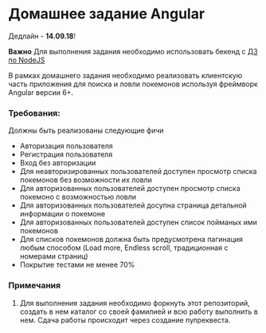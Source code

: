 # Домашнее задание Angular

Дедлайн - **14.09.18**!

**Важно**
Для выполнения задания необходимо использовать бекенд с [ДЗ по NodeJS](https://github.com/sanmaal/training-august2018-node#%D0%94%D0%BE%D0%BC%D0%B0%D1%88%D0%BD%D0%B5%D0%B5-%D0%B7%D0%B0%D0%B4%D0%B0%D0%BD%D0%B8%D0%B5-nodejs)

В рамках домашнего задания необходимо реализовать клиентскую часть приложения для поиска и ловли покемонов используя фреймворк Angular версии 6+.

### Требования:

Должны быть реализованы следующие фичи
  * Авторизация пользователя
  * Регистрация пользователя
  * Вход без авторизации
  * Для неавторизированных пользователей доступен просмотр списка покемонов без возможности их ловли
  * Для авторизованных пользователей доступен просмотр списка покемоно с возможностью ловли
  * Для авторизованных пользователей досупна страница детальной информации о покемоне
  * Для авторизованных пользователей доступен список пойманых ими покемонов
  * Для списков покемонов должна быть предусмотрена пагинация любым способом (Load more, Endless scroll, традиционная с номерами страниц)
  * Покрытие тестами не менее 70%
  
  ### Примечания

1. Для выполнения задания необходимо форкнуть этот репозиторий, создать в нем каталог со своей фамилией и всю работу выполнить в нем. Cдача работы происходит через создание пулреквеста.
